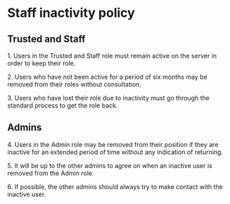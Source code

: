 # Staff inactivity policy

## Trusted and Staff

1\. Users in the Trusted and Staff role must remain active on the server in order to keep their role.

2\. Users who have not been active for a period of six months may be removed from their roles without consultation.

3\. Users who have lost their role due to inactivity must go through the standard process to get the role back.

## Admins

4\. Users in the Admin role may be removed from their position if they are inactive for an extended period of time without any indication of returning.

5\. It will be up to the other admins to agree on when an inactive user is removed from the Admin role.

6\. If possible, the other admins should always try to make contact with the inactive user.